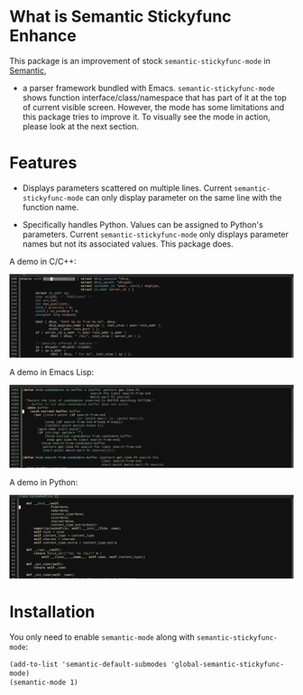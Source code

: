 # What is Semantic Stickyfunc Enhance #

This package is an improvement of stock `semantic-stickyfunc-mode` in
[Semantic](https://www.gnu.org/software/emacs/manual/html_node/semantic/index.html#Top),
- a parser framework bundled with Emacs. `semantic-stickyfunc-mode`
shows function interface/class/namespace that has part of it at the
top of current visible screen. However, the mode has some limitations
and this package tries to improve it. To visually see the mode in
action, please look at the next section.

# Features #

- Displays parameters scattered on multiple lines. Current
  `semantic-stickyfunc-mode` can only display parameter on the same
  line with the function name.

- Specifically handles Python. Values can be assigned to Python's
  parameters. Current `semantic-stickyfunc-mode` only displays
  parameter names but not its associated values. This package does.

A demo in C/C++:

![semantic-stickyfunc-enhance-c-cpp](demos/semantic-stickyfunc-enhance-c-cpp.gif)

A demo in Emacs Lisp:

![semantic-stickyfunc-enhance-elisp](demos/semantic-stickyfunc-enhance-elisp.gif)

A demo in Python:

![semantic-stickyfunc-enhance-python](demos/semantic-stickyfunc-enhance-python.gif)

# Installation #

You only need to enable `semantic-mode` along with `semantic-stickyfunc-mode`:

```elisp
(add-to-list 'semantic-default-submodes 'global-semantic-stickyfunc-mode)
(semantic-mode 1)
```
